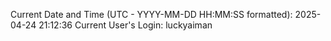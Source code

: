 Current Date and Time (UTC - YYYY-MM-DD HH:MM:SS formatted): 2025-04-24 21:12:36
Current User's Login: luckyaiman
